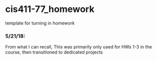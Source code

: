 cis411-77_homework
==================

template for turning in homework

### 5/21/18:
From what I can recall, This was primarily only used for HWs 1-3 in the course, then transitioned to dedicated projects
